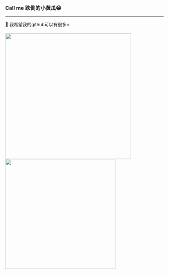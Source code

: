 ### Call me 跌倒的小黄瓜😁

<!--
**1793523411/1793523411** is a ✨ _special_ ✨ repository because its `README.md` (this file) appears on your GitHub profile.

Here are some ideas to get you started:

- 🔭 我在河南理工大学上学
- 🌱 我目前在学习如何成为大佬
- 👯 希望结识更多的小伙伴
- 🤔 我希望我的github可以有很多⭐
- 💬 我的QQ：1793523411
- 📫 我的电话：15670880671
- 😄 Pronouns: ...
- ⚡ 我是个有趣的人哦~😃
-->

<hr/>



🤔 我希望我的github可以有很多⭐




<a href="https://github.com/1793523411">
  <img align="center" width="400" src="https://github-readme-stats.vercel.app/api?username=1793523411&include_all_commits=true&bg_color=30,e96443,904e95&title_color=fff&text_color=fff&icon_color=fff&show_icons=true&hide=contribs" />
</a>
<a href="https://github.com/1793523411">
  <img align="center" width="350" src="https://github-readme-stats.vercel.app/api/top-langs/?username=1793523411&bg_color=30,904e95,e96443&title_color=fff&text_color=fff&layout=compact&theme=tokyonight&show_icons=true&hide_title=true" />
</a>
